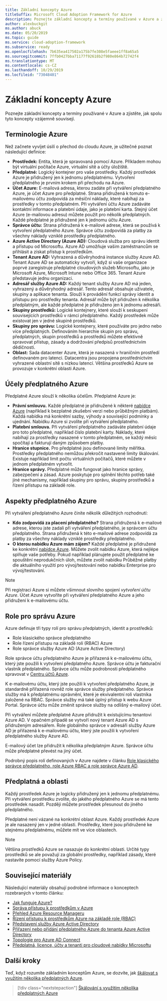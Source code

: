 ```yaml
---
title: Základní koncepty Azure
titleSuffix: Microsoft Cloud Adoption Framework for Azure
description: Poznejte základní koncepty a termíny používané v Azure a zjistěte, jak spolu tyto koncepty vzájemně souvisejí.
author: alexbuckgit
ms.author: abuck
ms.date: 05/20/2019
ms.topic: guide
ms.service: cloud-adoption-framework
ms.subservice: ready
ms.openlocfilehash: 7b635ea417502a175b7fe308e5faeee1ff8a65a5
ms.sourcegitcommit: 7ffb0427bba71177f92618b2f980e864b72742f4
ms.translationtype: MT
ms.contentlocale: cs-CZ
ms.lasthandoff: 10/29/2019
ms.locfileid: "73048401"
---
```

# <a name="azure-fundamental-concepts"></a>Základní koncepty Azure

Poznejte základní koncepty a termíny používané v Azure a zjistěte, jak spolu tyto koncepty vzájemně souvisejí.

## <a name="azure-terminology"></a>Terminologie Azure

Než začnete vyvíjet úsilí o přechod do cloudu Azure, je užitečné poznat následující definice:

- **Prostředek:** Entita, která je spravovaná pomocí Azure. Příkladem mohou být virtuální počítače Azure, virtuální sítě a účty úložiště.
- **Předplatné:** Logický kontejner pro vaše prostředky. Každý prostředek Azure je přidružený jen k jednomu předplatnému. Vytvoření předplatného je prvním krokem při přechodu na Azure.
- **Účet Azure:** E-mailová adresa, kterou zadáte při vytváření předplatného Azure, je účet Azure pro předplatné. Strana přidružená k tomuto e-mailovému účtu zodpovídá za měsíční náklady, které nabíhají za prostředky v tomto předplatném. Při vytváření účtu Azure zadáváte kontaktní informace a platební údaje, jako je platební karta. Stejný účet Azure (e-mailovou adresu) můžete použít pro několik předplatných. Každé předplatné je přidružené jen k jednomu účtu Azure.
- **Správce účtu:** Strana přidružená k e-mailové adrese, která se používá k vytvoření předplatného Azure. Správce účtu zodpovídá za platby za všechny náklady vzniklé prostředky předplatného.
- **Azure Active Directory (Azure AD):** Cloudová služba pro správu identit a přístupu od Microsoftu. Azure AD umožňuje vašim zaměstnancům se přihlásit a získat přístup k prostředkům.
- **Tenant Azure AD:** Vyhrazená a důvěryhodná instance služby Azure AD. Tenant Azure AD se automaticky vytvoří, když si vaše organizace poprvé zaregistruje předplatné cloudových služeb Microsoftu, jako je Microsoft Azure, Microsoft Intune nebo Office 365. Tenant Azure představuje jednu organizaci.
- **Adresář služby Azure AD:** Každý tenant služby Azure AD má jeden, vyhrazený a důvěryhodný adresář. Tento adresář obsahuje uživatele, skupiny a aplikace tenanta. Slouží k provádění funkcí správy identit a přístupu pro prostředky tenanta. Adresář může být přidružen k několika předplatným, ale každé předplatné je přidruženo jen k jednomu adresáři.
- **Skupiny prostředků:** Logické kontejnery, které slouží k seskupení souvisejících prostředků v rámci předplatného. Každý prostředek může existovat jen v jedné skupině prostředků.
- **Skupiny pro správu:** Logické kontejnery, které používáte pro jedno nebo více předplatných. Definováním hierarchie skupin pro správu, předplatných, skupin prostředků a prostředků můžete efektivně spravovat přístup, zásady a dodržování předpisů prostřednictvím dědičnosti.
- **Oblast:** Sada datacenter Azure, která je nasazená v hraničním prostředí definovaném pro latenci. Datacentra jsou propojena prostřednictvím vyhrazené oblastní sítě s nízkou latencí. Většina prostředků Azure se provozuje v konkrétní oblasti Azure.

## <a name="azure-subscription-purposes"></a>Účely předplatného Azure

Předplatné Azure slouží k několika účelům. Předplatné Azure je:

- **Právní smlouvu.** Každé předplatné je přidružené k některé [nabídce Azure](https://azure.microsoft.com/support/legal/offer-details) (například k bezplatné zkušební verzi nebo průběžným platbám). Každá nabídka má konkrétní sazby, výhody a související podmínky a ujednání. Nabídku Azure si zvolíte při vytváření předplatného.
- **Platební smlouva.** Při vytváření předplatného zadáváte platební údaje pro toto předplatné, například číslo platební karty. Náklady, které nabíhají za prostředky nasazené v tomto předplatném, se každý měsíc spočítají a fakturují daným způsobem platby.
- **Hranice stupnice.** Pro předplatné jsou definované limity měřítka. Prostředky předplatného nemůžou překročit nastavené limity škálování. Existuje například limit počtu virtuálních počítačů, které můžete v jednom předplatném vytvořit.
- **Hranice správy.** Předplatné může fungovat jako hranice správy, zabezpečení a zásad. Azure poskytuje pro splnění těchto potřeb také jiné mechanismy, například skupiny pro správu, skupiny prostředků a řízení přístupu na základě role.

## <a name="azure-subscription-considerations"></a>Aspekty předplatného Azure

Při vytváření předplatného Azure činíte několik důležitých rozhodnutí:

- **Kdo zodpovídá za placení předplatného?** Strana přidružená k e-mailové adrese, kterou jste zadali při vytváření předplatného, je správcem účtu předplatného. Strana přidružená k této e-mailové adrese zodpovídá za platby za všechny náklady vzniklé prostředky předplatného.
- **O kterou nabídku Azure mám zájem?** Každé předplatné je přidružené ke konkrétní [nabídce Azure](https://azure.microsoft.com/support/legal/offer-details). Můžete zvolit nabídku Azure, která nejlépe splňuje vaše potřeby. Pokud například plánujete použít předplatné ke spouštění neprodukčních úloh, můžete zvolit nabídku Průběžné platby dle aktuálního využití pro vývoj/testování nebo nabídku Enterprise pro vývoj/testování.

> [!NOTE]
> Při registraci Azure si můžete všimnout slovního spojení *vytvoření účtu Azure*. Účet Azure vytvoříte při vytváření předplatného Azure a jeho přidružení k e-mailovému účtu.

## <a name="azure-administrative-roles"></a>Role pro správu Azure

Azure definuje tři typy rolí pro správu předplatných, identit a prostředků:

- Role klasického správce předplatného
- Role řízení přístupu na základě rolí (RBAC) Azure
- Role správce služby Azure AD (Azure Active Directory)

Role správce účtu předplatného Azure je přiřazená k e-mailovému účtu, který jste použili k vytvoření předplatného Azure. Správce účtu je fakturační vlastník předplatného. Správce účtu může podrobnosti předplatného spravovat v [Centru účtů Azure](https://account.azure.com/Subscriptions).

K e-mailovému účtu, který jste použili k vytvoření předplatného Azure, je standardně přiřazená rovněž role správce služby předplatného. Správce služby má k předplatnému oprávnění, které je ekvivalentní roli vlastníka založené na RBAC. Správce služby má také úplný přístup k webu Azure Portal. Správce účtu může změnit správce služby na odlišný e-mailový účet.

Při vytváření můžete předplatné Azure přidružit k existujícímu tenantovi Azure AD. V opačném případě se vytvoří nový tenant Azure AD s přidruženým adresářem. Role globálního správce v adresáři služby Azure AD je přiřazená k e-mailovému účtu, který jste použili k vytvoření předplatného služby Azure AD.

E-mailový účet lze přidružit k několika předplatným Azure. Správce účtu může předplatné převést na jiný účet.

Podrobný popis rolí definovaných v Azure najdete v článku [Role klasického správce předplatného, role Azure RBAC a role správce Azure AD](https://docs.microsoft.com/azure/role-based-access-control/rbac-and-directory-admin-roles).

## <a name="subscriptions-and-regions"></a>Předplatná a oblasti

Každý prostředek Azure je logicky přidružený jen k jednomu předplatnému. Při vytváření prostředku zvolíte, do jakého předplatného Azure se má tento prostředek nasadit. Později můžete prostředek přesunout do jiného předplatného.

Předplatné není vázané na konkrétní oblast Azure. Každý prostředek Azure je ale nasazený jen v jedné oblasti. Prostředky, které jsou přidružené ke stejnému předplatnému, můžete mít ve více oblastech.

> [!NOTE]
> Většina prostředků Azure se nasazuje do konkrétní oblasti. Určité typy prostředků se ale považují za globální prostředky, například zásady, které nastavíte pomocí služby Azure Policy.

## <a name="related-resources"></a>Související materiály

Následující materiály obsahují podrobné informace o konceptech rozebraných v tomto článku:

- [Jak funguje Azure?](../../getting-started/what-is-azure.md)
- [Správa přístupu k prostředkům v Azure](../../govern/resource-consistency/resource-access-management.md)
- [Přehled Azure Resource Manageru](https://docs.microsoft.com/azure/azure-resource-manager/resource-group-overview)
- [Řízení přístupu k prostředkům Azure na základě role (RBAC)](https://docs.microsoft.com/azure/role-based-access-control/overview)
- [Představení služby Azure Active Directory](https://docs.microsoft.com/azure/active-directory/fundamentals/active-directory-whatis)
- [Přiřazení nebo přidání předplatného Azure do tenanta Azure Active Directory](https://docs.microsoft.com/azure/active-directory/fundamentals/active-directory-how-subscriptions-associated-directory)
- [Topologie pro Azure AD Connect](https://docs.microsoft.com/azure/active-directory/hybrid/plan-connect-topologies)
- [Předplatná, licence, účty a tenanti pro cloudové nabídky Microsoftu](/office365/enterprise/subscriptions-licenses-accounts-and-tenants-for-microsoft-cloud-offerings)

## <a name="next-steps"></a>Další kroky

Teď, když rozumíte základním konceptům Azure, se dozvíte, jak [škálovat s využitím několika předplatných Azure](./scaling-subscriptions.md).

> [!div class="nextstepaction"]
> [Škálování s využitím několika předplatných Azure](./scaling-subscriptions.md)
